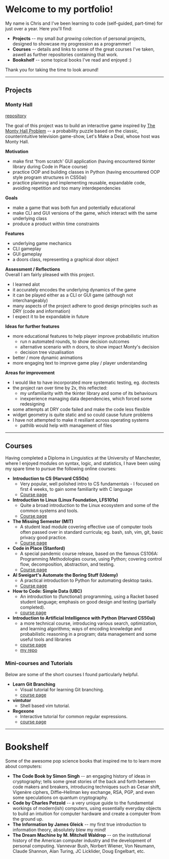 # Welcome to my portfolio!  

My name is Chris and I've been learning to code (self-guided, part-time) for just over a year.
Here you'll find:
* **Projects** -- my small _but growing_ colection of personal projects, designed to showcase my progression as a programmer!  
* **Courses** -- details and links to some of the great courses I've taken, aswell as further repositories containing that work.  
* **Bookshelf** -- some topical books I've read and enjoyed :)  

Thank you for taking the time to look around!

--------------------------

## Projects

### Monty Hall  
[repository](<repo address>)  

The goal of this project was to build an interactive game inspired by [The Monty Hall Problem](https://en.wikipedia.org/wiki/Monty_Hall_problem) -- a probability puzzle based on the classic, counterintuitive television game-show, Let's Make a Deal, whose host was Monty Hall.  

**Motivation**  
* make first 'from scratch' GUI application (having encountered tkinter library during Code in Place course)
* practice OOP and building classes in Python (having encountered OOP style program structures in CS50ai)
* practice planning and implementing reusable, expandable code, avoiding repetition and too many interdependencies 

**Goals**
* make a game that was both fun and potentially educational
* make CLI and GUI versions of the game, which interact with the same underlying class
* produce a product within time constraints

**Features**
* underlying game mechanics
* CLI gameplay
* GUI gameplay
* a doors class, representing a graphical door object

**Assessment / Reflections**  
Overall I am fairly pleased with this project. 
* I learned alot
* it accurately encodes the underlying dynamics of the game
* it can be played either as a CLI or GUI game (although not interchangeably)
* many aspects of the project adhere to good design principles such as DRY (code and information)
* I expect it to be expandable in future

**Ideas for further features**
* more educational features to help player improve probabilistic intuition 
  * run n automated rounds, to show decision outcomes
  * alternative scenario with n doors, to show impact Monty's decision
  * decision tree vizualisation 
* better / more dynamic animations
* more engaging text to improve game play / player understanding

**Areas for improvement**
* I would like to have incorporated more systematic testing, eg. doctests
* the project ran over time by 2x, this reflected:
  * my unfamiliarity with the tkinter library and some of its behaviours
  * inexperience managing data dependencies, which forced some redesigning
* some attempts at DRY code failed and make the code less flexible
* widget geometry is quite static and so could cause future problems
* I have not attempted to make it resiliant across operating systems 
  * pathlib would help with management of files

--------------------------

## Courses

Having completed a Diploma in Linguistics at the University of Manchester, where I enjoyed modules on syntax, logic, and statistics, I have been using my spare time to pursue the following online courses:

* **Introduction to CS (Harvard CS50x)**
  * Very popular, well polished intro to CS fundamentals - I focused on first 4 weeks, to gain some familiarity with C language  
  * [Course page](https://cs50.harvard.edu/x/2019/)  
* **Introduction to Linux (Linux Foundation, LFS101x)** 
  * Quite a broad introduction to the Linux ecosystem and some of the common systems and tools. 
  * [Course page](https://training.linuxfoundation.org/training/introduction-to-linux/)  
* **The Missing Semester (MIT)**
  * A student lead module covering effective use of computer tools often passed over in standard curricula; eg. bash, ssh, vim, git, basic privacy good practice.  
  * [Course page](https://missing.csail.mit.edu/ )  
* **Code in Place (Stanford)**
  * A special pandemic course release, based on the famous CS106A: Programming Methodologies course, using Python; covering control flow, decomposition, abstraction, and testing.  
  * [Course page](https://codeinplace.stanford.edu/)  
* **Al Sweigart's Automate the Boring Stuff (Udemy)**
  * A practical introduction to Python for automating desktop tasks.  
  * [Course page](https://www.udemy.com/course/automate/ )  
* **How to Code: Simple Data (UBC)**
  * An introduction to (functional) programming, using a Racket based student language; emphasis on good design and testing (partially completed).    
  * [course page](https://www.edx.org/course/how-to-code-simple-data)  
* **Introduction to Artificial Intelligence with Python (Harvard CS50ai)**
  * a more technical course, introducing various search, optimization, and learning algorithms; ways of encoding knowledge and probabilistic reasoning in a program; data management and some useful tools and libraries    
  * [course page](https://cs50.harvard.edu/ai/2020/)  
  * [my repo]()  

### Mini-courses and Tutorials
Below are some of the short courses I found particularly helpful.
* **Learn Git Branching**
  * Visual tutorial for learning Git branching.    
  * [course page](https://learngitbranching.js.org/)  
* **vimtutor**
  * Shell based vim tutorial.    
* **Regexone**
  * Interactive tutorial for common regular expressions.    
  * [course page](https://regexone.com/)  

--------------------------

# Bookshelf

Some of the awesome pop science books that inspired me to to learn more about computers:
* **The Code Book by Simon Singh** -- an engaging history of ideas in cryptography; tells some great stories of the back and forth between code makers and breakers, introducing techniques such as Cesar shift, Vigenère ciphers, Diffie–Hellman key exchange, RSA, PGP, and even some speculations on quantum cryptography.
* **Code by Charles Petzold** -- a very unique guide to the fundamental workings of modern(ish) computers, using essentially everyday objects to build an intuition for computer hardware and create a computer from the ground up. 
* **The Information by James Gleick** -- my first true introduction to information theory, absolutely blew my mind!
* **The Dream Machine by M. Mitchell Waldrop** -- on the institutional history of the American computer industry and the development of personal computing. Vannevar Bush, Norbert Wiener, Von Neumann, Claude Shannon, Alan Turing, JC Licklider, Doug Engelbart, etc.
